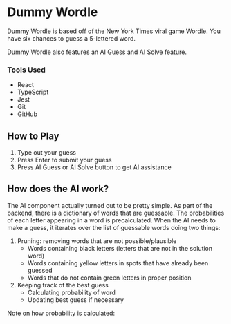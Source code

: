 # Dummy Wordle

Dummy Wordle is based off of the New York Times viral game Wordle. You have six chances to guess a 5-lettered word.

Dummy Wordle also features an AI Guess and AI Solve feature.

### Tools Used

- React
- TypeScript
- Jest
- Git
- GitHub

## How to Play

1. Type out your guess
2. Press Enter to submit your guess
3. Press AI Guess or AI Solve button to get AI assistance

## How does the AI work?

The AI component actually turned out to be pretty simple. As part of the backend, there is a dictionary of words that are guessable. The probabilities of each letter appearing in a word is precalculated. When the AI needs to make a guess, it iterates over the list of guessable words doing two things:

1. Pruning: removing words that are not possible/plausible
   - Words containing black letters (letters that are not in the solution word)
   - Words containing yellow letters in spots that have already been guessed
   - Words that do not contain green letters in proper position
2. Keeping track of the best guess
   - Calculating probability of word
   - Updating best guess if necessary

Note on how probability is calculated:
